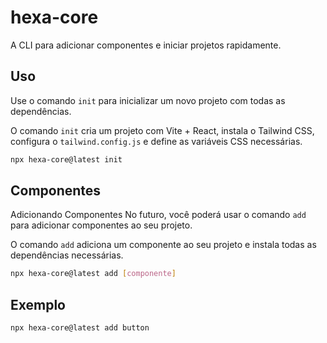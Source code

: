 # hexa-core
A CLI para adicionar componentes e iniciar projetos rapidamente.

## Uso
Use o comando `init` para inicializar um novo projeto com todas as dependências.

O comando `init` cria um projeto com Vite + React, instala o Tailwind CSS, configura o `tailwind.config.js` e define as variáveis CSS necessárias.

```bash
npx hexa-core@latest init
```

## Componentes
Adicionando Componentes No futuro, você poderá usar o comando `add` para adicionar componentes ao seu projeto.

O comando `add` adiciona um componente ao seu projeto e instala todas as dependências necessárias.

```bash
npx hexa-core@latest add [componente]
```

## Exemplo
```bash
npx hexa-core@latest add button
```
